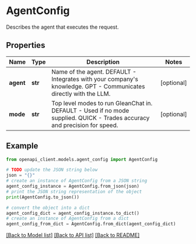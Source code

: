 # AgentConfig

Describes the agent that executes the request.

## Properties

Name | Type | Description | Notes
------------ | ------------- | ------------- | -------------
**agent** | **str** | Name of the agent. DEFAULT - Integrates with your company&#39;s knowledge. GPT - Communicates directly with the LLM. | [optional] 
**mode** | **str** | Top level modes to run GleanChat in. DEFAULT - Used if no mode supplied. QUICK - Trades accuracy and precision for speed. | [optional] 

## Example

```python
from openapi_client.models.agent_config import AgentConfig

# TODO update the JSON string below
json = "{}"
# create an instance of AgentConfig from a JSON string
agent_config_instance = AgentConfig.from_json(json)
# print the JSON string representation of the object
print(AgentConfig.to_json())

# convert the object into a dict
agent_config_dict = agent_config_instance.to_dict()
# create an instance of AgentConfig from a dict
agent_config_from_dict = AgentConfig.from_dict(agent_config_dict)
```
[[Back to Model list]](../README.md#documentation-for-models) [[Back to API list]](../README.md#documentation-for-api-endpoints) [[Back to README]](../README.md)


